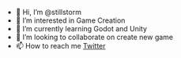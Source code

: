 - 👋 Hi, I’m @stillstorm
- 👀 I’m interested in Game Creation
- 🌱 I’m currently learning Godot and Unity
- 💞️ I’m looking to collaborate on create new game
- 📫 How to reach me [Twitter](https://twitter.com/stillmini?s=09)

<!---
stillstorm/stillstorm is a ✨ special ✨ repository because its `README.md` (this file) appears on your GitHub profile.
You can click the Preview link to take a look at your changes.
--->
